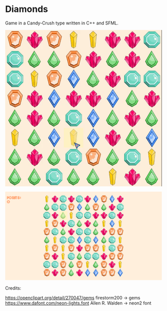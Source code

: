 # Diamonds
Game in a Candy-Crush type written in C++ and SFML.

![Image](thumbnail.gif)

![Image](1.png)

Credits:

https://openclipart.org/detail/270047/gems firestorm200 -> gems
https://www.dafont.com/neon-lights.font Allen R. Walden -> neon2 font
